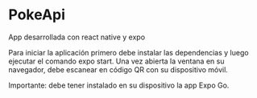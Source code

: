 # PokeApi 

App desarrollada con react native y expo 

Para iniciar la aplicación primero debe instalar las dependencias y luego ejecutar el comando expo start. Una vez abierta la ventana en su navegador, debe escanear en código QR con su dispositivo móvil. 

Importante: debe tener instalado en su dispositivo la app Expo Go. 